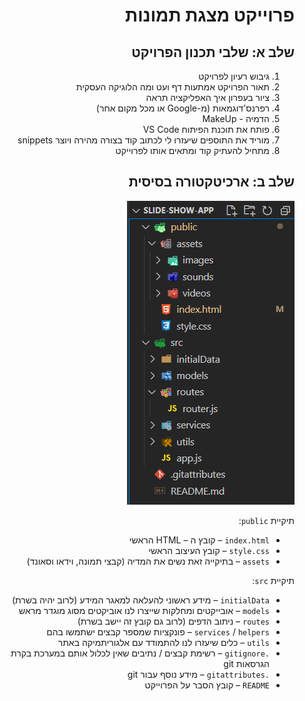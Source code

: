 <div dir="rtl" style="text-align: right;">

# פרוייקט מצגת תמונות

## שלב א: שלבי תכנון הפרויקט

1. גיבוש רעיון לפרויקט
2. תאור הפרויקט אמתעות דף ועט ומה הלוגיקה העסקית
3. ציור בעפרון איך האפליקציה תראה
4. רפרנס'דוגמאות (מ-Google או מכל מקום אחר)
5. הדמיה - MakeUp
6. פותח את תוכנת הפיתוח VS Code
7. מוריד את התוספים שיעזרו לי לכתוב קוד בצורה מהירה ויוצר snippets
8. מתחיל להעתיק קוד ומתאים אותו לפרוייקט

## שלב ב: ארכיטקטורה בסיסית

![](media/architecture.png)

תיקיית `public`:

* `index.html` – קובץ ה – HTML הראשי
* `style.css` – קובץ העיצוב הראשי
* `assets` – בתיקייה זאת נשים את המדיה (קבצי תמונה, וידאו וסאונד)

תיקיית `src`:

* `initialData` – מידע ראשוני להעלאה למאגר המידע (לרוב יהיה בשרת)
* `models` – אובייקטים ומחלקות שייצרו לנו אוביקטים מסוג מוגדר מראש
* `routes` – ניתוב הדפים (לרוב גם קובץ זה יישב בשרת)
* `services` / `helpers` – פונקציות שמספר קבצים ישתמשו בהם
* `utils` – כלים שיעזרו לנו להתמודד עם אלגוריתמיקה באתר
* `.gitignore` – רשימת קבצים / נתיבים שאין לכלול אותם במערכת בקרת הגרסאות git
* `.gitattributes` – מידע נוסף עבור git
* `README` – קובץ הסבר על הפרוייקט

